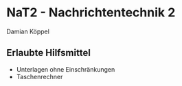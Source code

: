 # NaT2 - Nachrichtentechnik 2

Damian Köppel

## Erlaubte Hilfsmittel
 * Unterlagen ohne Einschränkungen
 * Taschenrechner